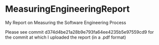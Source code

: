 # MeasuringEngineeringReport
My Report on Measuring the Software Engineering Process

Please see commit d374d4be21a28b9e793fa64ee4235b5e97559cd9 for the commit at which I uploaded the report (in a .pdf format)
